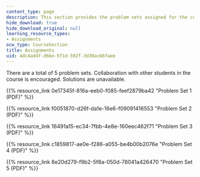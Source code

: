 ```yaml
---
content_type: page
description: This section provides the problem sets assigned for the course.
hide_download: true
hide_download_original: null
learning_resource_types:
- Assignments
ocw_type: CourseSection
title: Assignments
uid: 4dc4ad4f-d6be-5f1d-592f-3d30ac66faee
---
```


There are a total of 5 problem sets. Collaboration with other students in the course is encouraged. Solutions are unavailable.

{{% resource_link 0e17345f-816a-eeb0-f085-feef2879ba42 "Problem Set 1 (PDF)" %}}

{{% resource_link f0051870-d26f-da1e-16e6-f09091416553 "Problem Set 2 (PDF)" %}}

{{% resource_link 16491a15-ec34-7fbb-4e8e-160eec462f71 "Problem Set 3 (PDF)" %}}

{{% resource_link c1859817-ae0e-f286-a055-be4b00b2076e "Problem Set 4 (PDF)" %}}

{{% resource_link 8e20d279-f9b2-5f8a-050d-78041a426470 "Problem Set 5 (PDF)" %}}